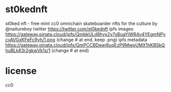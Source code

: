 # st0kednft
st0ked nft - free mint cc0 omnichain skateboarder nfts for the culture by @naitureboy
twitter https://twitter.com/st0kednft
ipfs images https://gateway.pinata.cloud/ipfs/QmbkULd8hyx2y7sBuaYiWR4v4YEgmNPycvAVGxKFeFc9yh/1.png (change # at end, keep .png)
ipfs metadata https://gateway.pinata.cloud/ipfs/QmPCCBDewj6uqEzP9MwpUMX1hKBSkQhuBLk83r2gkwVk1s/1 (change # at end)

# license
cc0
